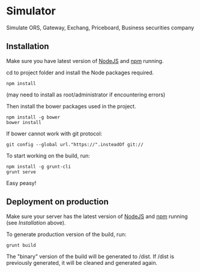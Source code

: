 Simulator
==========
Simulate ORS, Gateway, Exchang, Priceboard, Business securities company

## Installation

Make sure you have latest version of [NodeJS](https://nodejs.org/) and [npm](https://docs.npmjs.com/cli/update) running.

cd to project folder and install the Node packages required.

```
npm install
```
(may need to install as root/administrator if encountering errors)

Then install the bower packages used in the project.

```
npm install -g bower
bower install
```
If bower cannot work with git protocol:
```
git config --global url."https://".insteadOf git://
```
To start working on the build, run:

```
npm install -g grunt-cli
grunt serve
```

Easy peasy!

## Deployment on production

Make sure your server has the latest version of [NodeJS](https://nodejs.org/) and [npm](https://docs.npmjs.com/cli/update) running (see *Installation* above).

To generate production version of the build, run:

```
grunt build
```

The "binary" version of the build will be generated to /dist. If /dist is previously generated, it will be cleaned and generated again.